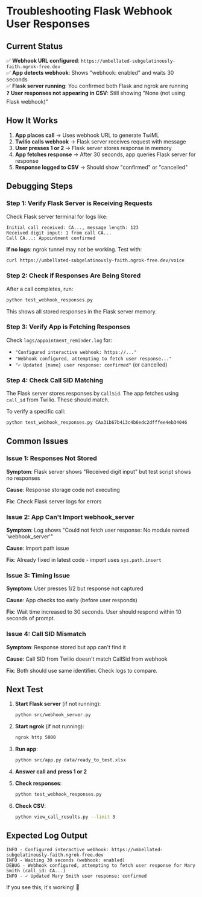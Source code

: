 # Troubleshooting Flask Webhook User Responses

## Current Status

✅ **Webhook URL configured**: `https://umbellated-subgelatinously-faith.ngrok-free.dev`  
✅ **App detects webhook**: Shows "webhook: enabled" and waits 30 seconds  
✅ **Flask server running**: You confirmed both Flask and ngrok are running  
❓ **User responses not appearing in CSV**: Still showing "None (not using Flask webhook)"

## How It Works

1. **App places call** → Uses webhook URL to generate TwiML
2. **Twilio calls webhook** → Flask server receives request with message
3. **User presses 1 or 2** → Flask server stores response in memory
4. **App fetches response** → After 30 seconds, app queries Flask server for response
5. **Response logged to CSV** → Should show "confirmed" or "cancelled"

## Debugging Steps

### Step 1: Verify Flask Server is Receiving Requests

Check Flask server terminal for logs like:
```
Initial call received: CA..., message length: 123
Received digit input: 1 from call CA...
Call CA...: Appointment confirmed
```

**If no logs**: ngrok tunnel may not be working. Test with:
```bash
curl https://umbellated-subgelatinously-faith.ngrok-free.dev/voice
```

### Step 2: Check if Responses Are Being Stored

After a call completes, run:
```bash
python test_webhook_responses.py
```

This shows all stored responses in the Flask server memory.

### Step 3: Verify App is Fetching Responses

Check `logs/appointment_reminder.log` for:
- `"Configured interactive webhook: https://..."`
- `"Webhook configured, attempting to fetch user response..."`
- `"✓ Updated {name} user response: confirmed"` (or cancelled)

### Step 4: Check Call SID Matching

The Flask server stores responses by `CallSid`. The app fetches using `call_id` from Twilio. These should match.

To verify a specific call:
```bash
python test_webhook_responses.py CAa31b67b413c4b6edc2dfffee4eb34046
```

## Common Issues

### Issue 1: Responses Not Stored

**Symptom**: Flask server shows "Received digit input" but test script shows no responses

**Cause**: Response storage code not executing

**Fix**: Check Flask server logs for errors

### Issue 2: App Can't Import webhook_server

**Symptom**: Log shows "Could not fetch user response: No module named 'webhook_server'"

**Cause**: Import path issue

**Fix**: Already fixed in latest code - import uses `sys.path.insert`

### Issue 3: Timing Issue

**Symptom**: User presses 1/2 but response not captured

**Cause**: App checks too early (before user responds)

**Fix**: Wait time increased to 30 seconds. User should respond within 10 seconds of prompt.

### Issue 4: Call SID Mismatch

**Symptom**: Response stored but app can't find it

**Cause**: Call SID from Twilio doesn't match CallSid from webhook

**Fix**: Both should use same identifier. Check logs to compare.

## Next Test

1. **Start Flask server** (if not running):
   ```bash
   python src/webhook_server.py
   ```

2. **Start ngrok** (if not running):
   ```bash
   ngrok http 5000
   ```

3. **Run app**:
   ```bash
   python src/app.py data/ready_to_test.xlsx
   ```

4. **Answer call and press 1 or 2**

5. **Check responses**:
   ```bash
   python test_webhook_responses.py
   ```

6. **Check CSV**:
   ```bash
   python view_call_results.py --limit 3
   ```

## Expected Log Output

```
INFO - Configured interactive webhook: https://umbellated-subgelatinously-faith.ngrok-free.dev
INFO - Waiting 30 seconds (webhook: enabled)
DEBUG - Webhook configured, attempting to fetch user response for Mary Smith (call_id: CA...)
INFO - ✓ Updated Mary Smith user response: confirmed
```

If you see this, it's working! 🎉

